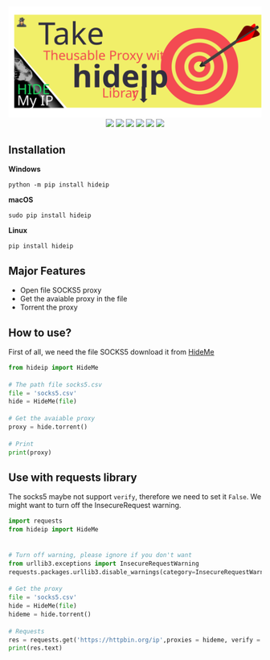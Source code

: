 <p align="center">
<img src="https://raw.githubusercontent.com/tquangsdh20/hideip/testing/.github/logo.svg">
<img src="https://github.com/tquangsdh20/hideip/actions/workflows/github-build.yml/badge.svg?style=plastic"> <a href="https://app.codecov.io/gh/tquangsdh20/hideip/blob/6ad7e9708f36c63f003c5fd6b1d2c763da50703d/hideip/hideip.py"><img src="https://codecov.io/gh/tquangsdh20/hideip/branch/main/graphs/badge.svg?branch=main"></a> <img src="https://img.shields.io/github/license/tquangsdh20/hideip"> <img src = "https://img.shields.io/pypi/pyversions/memrise"> <img src="https://img.shields.io/pypi/implementation/text2ipa"> <img src="https://img.shields.io/badge/author-tquangsdh20-orange">
</p>

## Installation

**Windows**
```
python -m pip install hideip
```

**macOS**
```
sudo pip install hideip
```

**Linux**
```
pip install hideip
```

## Major Features

- Open file SOCKS5 proxy
- Get the avaiable proxy in the file
- Torrent the proxy

## How to use?

First of all, we need the file SOCKS5 download it from [HideMe](https://hideip.me/en/proxy/socks5list)

```python
from hideip import HideMe

# The path file socks5.csv
file = 'socks5.csv'
hide = HideMe(file)

# Get the avaiable proxy
proxy = hide.torrent()

# Print 
print(proxy)

```

## Use with requests library

The socks5 maybe not support `verify`, therefore we need to set it `False`. We might want to turn off the InsecureRequest warning. 

```python
import requests
from hideip import HideMe


# Turn off warning, please ignore if you don't want
from urllib3.exceptions import InsecureRequestWarning
requests.packages.urllib3.disable_warnings(category=InsecureRequestWarning)

# Get the proxy
file = 'socks5.csv'
hide = HideMe(file)
hideme = hide.torrent()

# Requests
res = requests.get('https://httpbin.org/ip',proxies = hideme, verify = False, timeout = 2)
print(res.text)

```